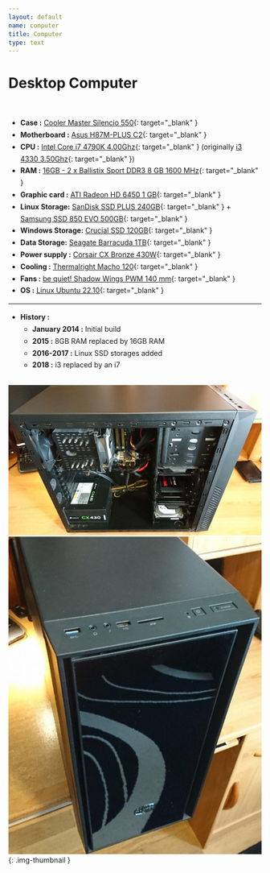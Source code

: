 ```yaml
---
layout: default
name: computer
title: Computer
type: text
---
```


# Desktop Computer

<br />

<div style="display: inline-block; line-height: 1.7em; text-align: left;">

* **Case :** [Cooler Master Silencio 550](https://eu.coolermaster.com/en/case/case-by-series/silencio-550/){: target="_blank" }
* **Motherboard :** [Asus H87M-PLUS C2](https://www.asus.com/Motherboards/H87MPLUS/){: target="_blank" }
* **CPU :** [Intel Core i7 4790K 4.00Ghz](https://ark.intel.com/products/80807){: target="_blank" } (originally [i3 4330 3.50Ghz](http://ark.intel.com/products/77769){: target="_blank" })
* **RAM :** [16GB - 2 x Ballistix Sport DDR3 8 GB 1600 MHz](http://www.crucial.com/usa/en/bls8g3d1609ds1s00){: target="_blank" }
* **Graphic card :** [ATI Radeon HD 6450 1 GB](https://www.google.com/search?q=AMD+Radeon+HD+6450+1+GB+DDR3){: target="_blank" }
* **Linux Storage:** [SanDisk SSD PLUS 240GB](https://www.google.com/search?q=SDSSDA-240G-G26){: target="_blank" } + [Samsung SSD 850 EVO 500GB](https://www.google.com/search?q=MZ-75E500B/EU){: target="_blank" }
* **Windows Storage:** [Crucial SSD 120GB](https://www.google.com/search?q=CT120M500SSD1){: target="_blank" }
* **Data Storage:** [Seagate Barracuda 1TB](https://www.google.com/search?q=ST1000DM003){: target="_blank" }
* **Power supply :** [Corsair CX Bronze 430W](http://www.corsair.com/en-ww/cx430-80-plus-bronze-certified-power-supply){: target="_blank" }
* **Cooling :** [Thermalright Macho 120](http://thermalright.com/product/macho120-rev-a){: target="_blank" }
* **Fans :** [be quiet! Shadow Wings PWM 140 mm](http://www.bequiet.com/fr/casefans/264){: target="_blank" }
* **OS :** [Linux Ubuntu 22.10](hhttps://ubuntu.com){: target="_blank" }

---
* **History :**
  * **January 2014 :** Initial build
  * **2015 :** 8GB RAM replaced by 16GB RAM
  * **2016-2017 :** Linux SSD storages added
  * **2018 :** i3 replaced by an i7

</div>

<br />

![AdrianDC](images/computer.jpg){: .img-thumbnail }
